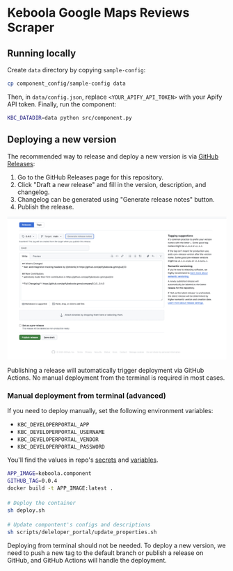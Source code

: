 # Keboola Google Maps Reviews Scraper

## Running locally

Create `data` directory by copying `sample-config`:

```sh
cp component_config/sample-config data
```

Then, in `data/config.json`, replace `<YOUR_APIFY_API_TOKEN>` with your Apify API token. Finally, run the component:

```sh
KBC_DATADIR=data python src/component.py
```

## Deploying a new version

The recommended way to release and deploy a new version is via [GitHub Releases](https://github.com/apify/keboola-gmrs/releases):


1. Go to the GitHub Releases page for this repository.
2. Click "Draft a new release" and fill in the version, description, and changelog.
2. Changelog can be generated using "Generate release notes" button.
4. Publish the release.

![Release example](docs/imgs/release.png)

Publishing a release will automatically trigger deployment via GitHub Actions. No manual deployment from the terminal is required in most cases.

### Manual deployment from terminal (advanced)

If you need to deploy manually, set the following environment variables:
- `KBC_DEVELOPERPORTAL_APP`
- `KBC_DEVELOPERPORTAL_USERNAME`
- `KBC_DEVELOPERPORTAL_VENDOR`
- `KBC_DEVELOPERPORTAL_PASSWORD`

You'll find the values in repo's [secrets](https://github.com/apify/keboola-gmrs/settings/secrets/actions) and [variables](https://github.com/apify/keboola-gmrs/settings/variables/actions).

```sh
APP_IMAGE=keboola.component
GITHUB_TAG=0.0.4
docker build -t APP_IMAGE:latest .

# Deploy the container
sh deploy.sh

# Update compontent's configs and descriptions
sh scripts/deleloper_portal/update_properties.sh
```

Deploying from terminal should not be needed. To deploy a new version, we need to push a new tag to the default branch or publish a release on GitHub, and GitHub Actions will handle the deployment.
